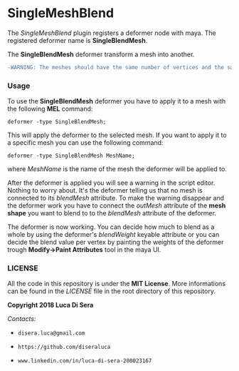 # SingleMeshBlend

The *SingleMeshBlend* plugin registers a deformer node with maya.
The registered deformer name is **SingleBlendMesh**.

The **SingleBlendMesh** deformer transform a mesh into another.
```diff
-WARNING: The meshes should have the same number of vertices and the same vertices ID.
```

### Usage

To use the **SingleBlendMesh** deformer you have to apply it to a mesh with the following **MEL** command:
```
deformer -type SingleBlendMesh;
```
This will apply the deformer to the selected mesh. If you want to apply it to a specific mesh you can use the following command:
```
deformer -type SingleBlendMesh MeshName;
```
where *MeshName* is the name of the mesh the deformer will be applied to.

After the deformer is applied you will see a warning in the script editor. Nothing to worry about. It's the deformer telling us that no mesh is connected to its *blendMesh* attribute.
To make the warning disappear and the deformer work you have to connect the *outMesh* attribute of the **mesh shape** you want to blend to to the *blendMesh* attribute of the deformer.

The deformer is now working. You can decide how much to blend as a whole by using the deformer's *blendWeight* keyable attribute or you can decide the blend value per vertex by painting the weights of the deformer trough **Modify->Paint Attributes** tool in the maya UI.


### LICENSE
All the code in this repository is under the **MIT License**.
More informations can be found in the *LICENSE* file in the root directory of this repository.

**Copyright 2018 Luca Di Sera**

*Contacts:*
*     disera.luca@gmail.com
*     https://github.com/diseraluca
*     www.linkedin.com/in/luca-di-sera-200023167

